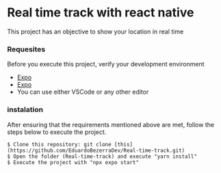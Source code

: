 # Real time track with react native

This project has an objective to show your location in real time

### Requesites

Before you execute this project, verify your development environment

* [Expo]([https://github.com/EduardoBezerraDev/Real-time-track.git](https://reactnative.dev/)) 
* [Expo]([https://github.com/EduardoBezerraDev/Real-time-track.git](https://docs.expo.dev/)) 
* You can use either VSCode or any other editor

### instalation

After ensuring that the requirements mentioned above are met, follow the steps below to execute the project.

```
$ Clone this repository: git clone [this](https://github.com/EduardoBezerraDev/Real-time-track.git)
$ Open the folder (Real-time-track) and execute "yarn install"
$ Execute the project with "npx expo start"
```
